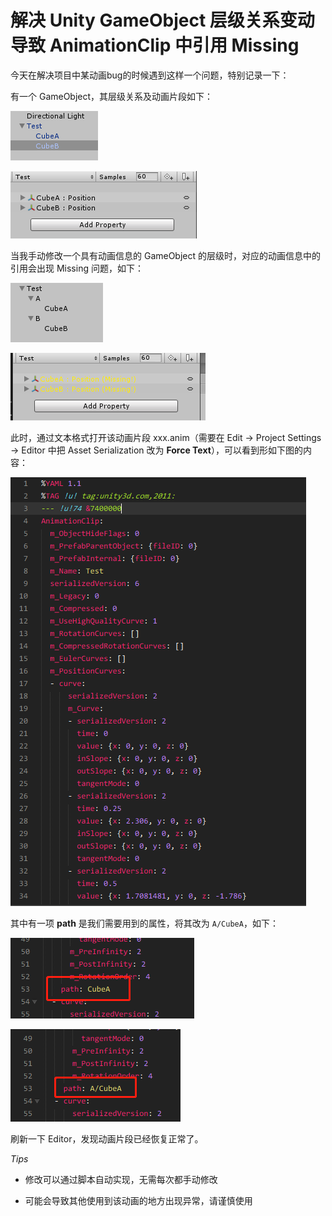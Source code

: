 # 解决 Unity GameObject 层级关系变动导致 AnimationClip 中引用 Missing

今天在解决项目中某动画bug的时候遇到这样一个问题，特别记录一下：

有一个 GameObject，其层级关系及动画片段如下：

![](./image_res/animation_missing_1.png)

![](./image_res/animation_missing_2.png)

当我手动修改一个具有动画信息的 GameObject 的层级时，对应的动画信息中的引用会出现 Missing 问题，如下：

![](./image_res/animation_missing_3.png)

![](./image_res/animation_missing_4.png)

此时，通过文本格式打开该动画片段 xxx.anim（需要在 Edit -> Project Settings -> Editor 中把 Asset Serialization 改为 **Force Text**），可以看到形如下图的内容：

![](./image_res/animation_missing_5.png)

其中有一项 **path** 是我们需要用到的属性，将其改为 `A/CubeA`，如下：

![](./image_res/animation_missing_6.png)

![](./image_res/animation_missing_7.png)

刷新一下 Editor，发现动画片段已经恢复正常了。

*Tips*

- 修改可以通过脚本自动实现，无需每次都手动修改

- 可能会导致其他使用到该动画的地方出现异常，请谨慎使用